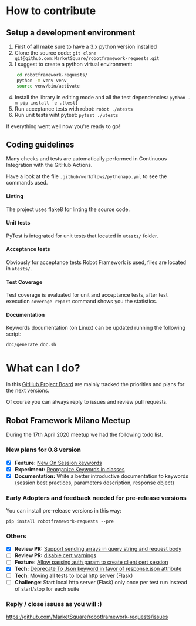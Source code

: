 # How to contribute

## Setup a development environment

1) First of all make sure to have a 3.x python version installed
2) Clone the source code:
    `git clone git@github.com:MarketSquare/robotframework-requests.git`
3) I suggest to create a python virtual environment:
```sh
    cd robotframework-requests/
    python -m venv venv
    source venv/bin/activate
```
4) Install the library in editing mode and all the test dependencies:
    `python -m pip install -e .[test]`
5) Run acceptance tests with robot:
    `robot ./atests`
6) Run unit tests wiht pytest:
    `pytest ./utests`

If everything went well now you're ready to go!

## Coding guidelines

Many checks and tests are automatically performed in Continuous Integration with the
GitHub Actions.

Have a look at the file `.github/workflows/pythonapp.yml` to see the commands used. 

#### Linting

The project uses flake8 for linting the source code.

#### Unit tests

PyTest is integrated for unit tests that located in `utests/` folder.

#### Acceptance tests

Obviously for acceptance tests Robot Framework is used, files are located in `atests/`.
   
#### Test Coverage

Test coverage is evaluated for unit and acceptance tests, after test execution 
`coverage report` command shows you the statistics. 

#### Documentation

Keywords documentation (on Linux) can be updated running the following script:

`doc/generate_doc.sh`

# What can I do?

In this [GitHub Project Board](https://github.com/MarketSquare/robotframework-requests/projects/1)
are mainly tracked the priorities and plans for the next versions.

Of course you can always reply to issues and review pull requests.

## Robot Framework Milano Meetup
During the 17th April 2020 meetup we had the following todo list. 

### New plans for 0.8 version
- [X] **Feature:** [New On Session keywords](https://github.com/MarketSquare/robotframework-requests/issues/276)
- [X] **Experiment:** [Reorganize Keywords in classes](https://github.com/MarketSquare/robotframework-requests/issues/270)
- [X] **Documentation:** Write a better introductive documentation to keywords (session best practices, parameters description, response object)

### Early Adopters and feedback needed for pre-release versions
You can install pre-release versions in this way:

    pip install robotframework-requests --pre

### Others
- [X] **Review PR:** [Support sending arrays in query string and request body](https://github.com/MarketSquare/robotframework-requests/pull/220)
- [ ] **Review PR:** [disable cert warnings](https://github.com/MarketSquare/robotframework-requests/pull/209)
- [ ] **Feature:** [Allow passing auth param to create client cert session](https://github.com/MarketSquare/robotframework-requests/issues/245)
- [X] **Tech:** [Deprecate To Json keyword in favor of response.json attribute](https://github.com/MarketSquare/robotframework-requests/issues/219)
- [ ] **Tech**: Moving all tests to local http server (Flask)
- [ ] **Challenge**: Start local http server (Flask) only once per test run instead of start/stop for each suite

### Reply / close issues as you will :)
https://github.com/MarketSquare/robotframework-requests/issues
